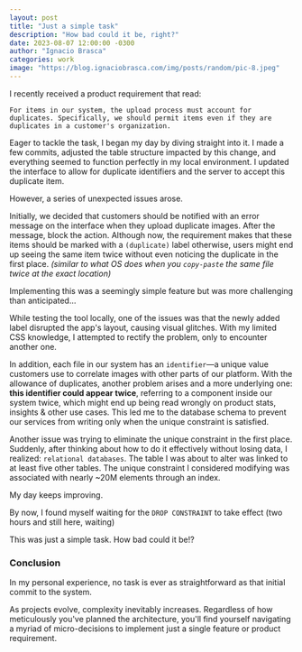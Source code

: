 ```yaml
---
layout: post
title: "Just a simple task"
description: "How bad could it be, right?"
date: 2023-08-07 12:00:00 -0300
author: "Ignacio Brasca"
categories: work
image: "https://blog.ignaciobrasca.com/img/posts/random/pic-8.jpeg"
---
```

I recently received a product requirement that read:

`For items in our system, the upload process must account for duplicates. Specifically, we should permit items even if they are duplicates in a customer's organization.`

Eager to tackle the task, I began my day by diving straight into it. I made a few commits, adjusted the table structure impacted by this change, and everything seemed to function perfectly in my local environment. I updated the interface to allow for duplicate identifiers and the server to accept this duplicate item. 

However, a series of unexpected issues arose.

Initially, we decided that customers should be notified with an error message on the interface when they upload duplicate images. After the message, block the action. Although now, the requirement makes that these items should be marked with a `(duplicate)` label otherwise, users might end up seeing the same item twice without even noticing the duplicate in the first place. *(similar to what OS does when you `copy-paste` the same file twice at the exact location)*

Implementing this was a seemingly simple feature but was more challenging than anticipated...

While testing the tool locally, one of the issues was that the newly added label disrupted the app's layout, causing visual glitches. With my limited CSS knowledge, I attempted to rectify the problem, only to encounter another one.

In addition, each file in our system has an `identifier`—a unique value customers use to correlate images with other parts of our platform. With the allowance of duplicates, another problem arises and a more underlying one: **this identifier could appear twice**, referring to a component inside our system twice, which might end up being read wrongly on product stats, insights & other use cases. This led me to the database schema to prevent our services from writing only when the unique constraint is satisfied. 

Another issue was trying to eliminate the unique constraint in the first place. Suddenly, after thinking about how to do it effectively without losing data, I realized: `relational databases`. The table I was about to alter was linked to at least five other tables. The unique constraint I considered modifying was associated with nearly ~20M elements through an index.

My day keeps improving.

By now, I found myself waiting for the `DROP CONSTRAINT` to take effect (two hours and still here, waiting)

This was just a simple task. How bad could it be!?

### Conclusion
In my personal experience, no task is ever as straightforward as that initial commit to the system.  

As projects evolve, complexity inevitably increases. Regardless of how meticulously you've planned the architecture, you'll find yourself navigating a myriad of micro-decisions to implement just a single feature or product requirement. 